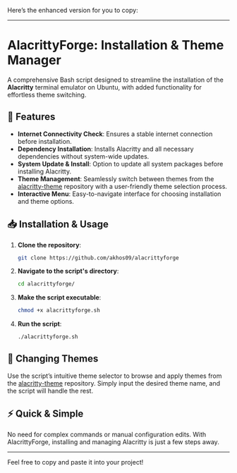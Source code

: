 Here’s the enhanced version for you to copy:

---

# AlacrittyForge: Installation & Theme Manager

A comprehensive Bash script designed to streamline the installation of the **Alacritty** terminal emulator on Ubuntu, with added functionality for effortless theme switching.

## 🚀 Features

- **Internet Connectivity Check**: Ensures a stable internet connection before installation.
- **Dependency Installation**: Installs Alacritty and all necessary dependencies without system-wide updates.
- **System Update & Install**: Option to update all system packages before installing Alacritty.
- **Theme Management**: Seamlessly switch between themes from the [alacritty-theme](https://github.com/alacritty/alacritty-theme) repository with a user-friendly theme selection process.
- **Interactive Menu**: Easy-to-navigate interface for choosing installation and theme options.

## 📥 Installation & Usage

1. **Clone the repository**:

   ```bash
   git clone https://github.com/akhos09/alacrittyforge
   ```

2. **Navigate to the script's directory**:

   ```bash
   cd alacrittyforge/
   ```

3. **Make the script executable**:

   ```bash
   chmod +x alacrittyforge.sh
   ```

4. **Run the script**:

   ```bash
   ./alacrittyforge.sh
   ```

## 🎨 Changing Themes

Use the script’s intuitive theme selector to browse and apply themes from the [alacritty-theme](https://github.com/alacritty/alacritty-theme) repository. Simply input the desired theme name, and the script will handle the rest.

## ⚡️ Quick & Simple

No need for complex commands or manual configuration edits. With AlacrittyForge, installing and managing Alacritty is just a few steps away.

---

Feel free to copy and paste it into your project!
